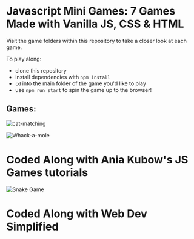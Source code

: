 # Javascript Mini Games: 7 Games Made with Vanilla JS, CSS & HTML

Visit the game folders within this repository to take a closer look at each game.

To play along:
- clone this repository
- install dependencies with `npm install`
- `cd` into the main folder of the game you'd like to play
- use `npm run start` to spin the game up to the browser!

## Games:

![cat-matching](https://user-images.githubusercontent.com/59749085/99453204-9744d780-28f2-11eb-8784-cfd6eae98962.png)

![Whack-a-mole](https://user-images.githubusercontent.com/59749085/99717981-27605980-2a78-11eb-859a-c8ddcf13df65.png)

# Coded Along with Ania Kubow's JS Games tutorials

![Snake Game](https://user-images.githubusercontent.com/59749085/100012571-80462f80-2da1-11eb-9a63-b6bd2153e791.png)

# Coded Along with Web Dev Simplified
